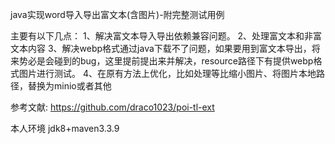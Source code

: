 java实现word导入导出富文本(含图片)-附完整测试用例

主要有以下几点：
1、解决富文本导入导出依赖兼容问题。
2、处理富文本和非富文本内容
3、解决webp格式通过java下载不了问题，如果要用到富文本导出，将来势必是会碰到的bug，这里提前提出来并解决，resource路径下有提供webp格式图片进行测试。
    4、在原有方法上优化，比如处理等比缩小图片、将图片本地路径，替换为minio或者其他

参考文献:
https://github.com/draco1023/poi-tl-ext

本人环境
jdk8+maven3.3.9
